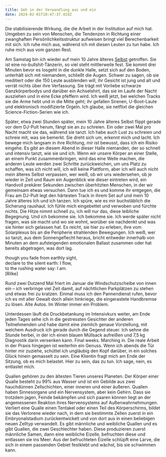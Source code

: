 ```yaml
---
title: Geh in der Verwandlung aus und ein
date: 2024-02-01T10:47:37.419Z
---
```

Die stabilisierende Wirkung, die die Arbeit in der Institution auf mich hat. Umgeben zu sein von Menschen, die Tendenzen in Richtung einer zwanghaften Persönlichkeitsstruktur aufweisen bringt viel Berechenbarkeit mit sich. Ich ruhe mich aus, während ich mit diesen Leuten zu tun habe. Ich ruhe mich aus vom ganzen Rest.

Am Samstag bin ich wieder auf mein 10 Jahre älteres [Selbst](https://unendlichkeitsfiktion.de/unendliche-zeichen/) getroffen. Sie ist eine no-bullshit-Tänzerin, so viel steht mittlerweile fest. Sie kommt drei Minuten bevor es losgeht in die dunkle Halle, setzt sich auf den Boden, unterhält sich mit niemandem, schließt die Augen. Schwer zu sagen, ob sie meditiert oder die 150 Leute ausblenden will, ihr Gesicht ist jung und alt und verrät nichts über ihre Verfassung. Sie trägt mit Vorliebe schwarze Ganzkörperbodys und darüber ein Achselshirt, das sie im Laufe der Nacht ausziehen und in eine Ecke pfeffern wird. Ich weiß jetzt, bei welchen Tracks sie die Arme hebt und in die Mitte geht; ihr gefallen Sirenen, U-Boot-Laute und elektronisch modifizierte Orgeln. Ich glaube, sie netflixt die gleichen Science-Fiction-Serien wie ich.

Später, etwa zwei Stunden später, mein 10 Jahre älteres Selbst flippt gerade vor dem DJ-Pult herum, fängt sie an zu schreien. Ein oder zwei Mal pro Nacht macht sie das, während sie tanzt. Ich habe auch Lust zu schreien und schreie mit, was sie bemerkt. Sie dreht sich um, erkennt mich und lacht. Ich bewege mich langsam in ihre Richtung, mir ist bewusst, dass ich ein Risiko eingehe. Es gibt an diesem Abend in dieser Halle niemanden, der so schnell und intensiv tanzt, wie sie und ich. Wenn wir unsere Körper an einer Stelle, an einem Punkt zusammenbringen, wird das eine Welle machen, die anderen Leute werden zwei Schritte zurückweichen, um uns Platz zu schaffen, was ich nicht will, ich will keine Plattform, aber ich will auch nicht mein älteres Selbst verpassen, wer weiß, ob wir uns wiedersehen, ob je wieder in Zeit und Raum ein Augenblick wie dieser eintreten wird, ein Handvoll prekärer Sekunden zwischen überhitzten Menschen, in der wir gemeinsam etwas versuchen. Dann tue ich es und komme ihr entgegen, die Frau am DJ-Pult legt den härtesten Track in ihrem Set auf und mein 10 Jahre älteres Ich und ich tanzen. Ich spüre, wie es mir buchstäblich die Sicherung raushaut. Ich fühle mich eingebettet und verwoben und fürchte nichts. Die Hitze nimmt schnell zu, ich will nur das, diese leibliche Begegnung. Und ich bekomme sie. Ich bekomme sie. Ich werde später nicht fragen, was sie macht und wo sie wohnt, worüber sie nachdenkt und was sie hinter sich gelassen hat. Es reicht, sie hier zu erleben, ihre vom Solarplexus bis an die Peripherie strahlenden Bewegungen. Ich weiß, wer so tanzt, aus dem Sonnengeflecht heraus, bricht entweder innerhalb von Minuten an dem aufsteigenden emotionalen Ballast zusammen oder hat bereits abgetragen, was dort lag.

though you fade from earthly sight,\
declare to the silent earth: I flow,\
to the rushing water say: I am.\
\[Rilke]

Rund zwei Dutzend Mal friert im Januar die Windschutzscheibe von innen ein – ich verbringe viel Zeit damit, auf nächtlichen Parkplätzen zu stehen und etwas frei zu kratzen. Einmal muss ich den Pannendienst rufen, bevor ich es mit aller Gewalt doch allein hinkriege, die eingerastete Handbremse zu lösen. Alte Autos. Im Winter immer ein Problem.

Unterdessen läuft die Druckbetankung im Intensivkurs weiter, am Ende jeden Tages sehe ich in die gestressten Gesichter der anderen Teilnehmenden und habe damit eine ziemlich genaue Vorstellung, mit welchem Ausdruck ich gerade durch die Gegend steuer. Ich sehne die Stunde herbei, in der ich einen blauen Müllsack aufreißen und 7,5 kg Diagnostik darin versenken kann. Final weeks. Marching in. Die reale Arbeit in der Praxis hingegen ist weiterhin ein Genuss. Wenn ich abends die Tür hinter mir zuziehe, schüttel ich ungläubig den Kopf darüber, in ein solches Glück hinein gemasselt zu sein. Eine Klientin fragt mich am Ende der Sitzung, ob es mich belastet. Hier zu sein, das zu tun. Ich sage, nein, es entlastet mich.

Quallen gehören zu den ältesten Tieren unseres Planeten. Der Körper einer Qualle besteht zu 99% aus Wasser und ist ein Gebilde aus zwei hauchdünnen Zellschichten, einer inneren und einer äußeren. Quallen haben Sinnesorgane und ein Nervensystem, aber kein Gehirn. Dass sie trotzdem jagen, Feinde bekämpfen und sich paaren können liegt an der angemessenen Reaktion ihres Nervensystems auf Außenwahrnehmungen. Verliert eine Qualle einen Tentakel oder einen Teil des Körperschirms, bildet sie das Verlorene wieder nach, in dem sie bestimmte Zellen zuerst in ein Embryonalstadium zurückentwickelt und von dort aus in einen beliebigen neuen Zelltyp verwandelt. Es gibt männliche und weibliche Quallen und es gibt Quallen, die zwei Geschlechter haben. Diese produzieren zuerst männliche Samen, dann eine weibliche Eizelle, befruchten diese und entlassen sie ins Meer. Aus der befruchteten Eizelle schlüpft eine Larve, die sich in einem passenden Gebiet festklebt und wächst, bis sie schwimmen kann.